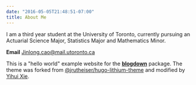 ```yaml
---
date: "2016-05-05T21:48:51-07:00"
title: About Me
---
```


I am a third year student at the University of Toronto, currently pursuing an Actuarial Science Major, Statistics Major and Mathematics Minor.

**Email** Jinlong.cao@mail.utoronto.ca

This is a "hello world" example website for the [**blogdown**](https://github.com/rstudio/blogdown) package. The theme was forked from [@jrutheiser/hugo-lithium-theme](https://github.com/jrutheiser/hugo-lithium-theme) and modified by [Yihui Xie](https://github.com/yihui/hugo-lithium).
